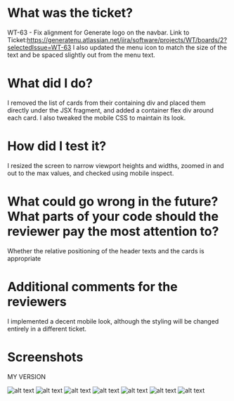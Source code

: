# What was the ticket?
WT-63 - Fix alignment for Generate logo on the navbar.
 Link to Ticket:https://generatenu.atlassian.net/jira/software/projects/WT/boards/2?selectedIssue=WT-63 
 I also updated the menu icon to match the size of the text and be spaced slightly out from the menu text.
 
 # What did I do?
 
 I removed the list of cards from their containing div and placed them directly under the JSX fragment, and added a container flex div around each card.
 I also tweaked the mobile CSS to maintain its look.
 
 # How did I test it?
 
 I resized the screen to narrow viewport heights and widths, zoomed in and out to the max values, and checked using mobile inspect.

 # What could go wrong in the future? What parts of your code should the reviewer pay the most attention to?

 Whether the relative positioning of the header texts and the cards is appropriate
 
 # Additional comments for the reviewers
 I implemented a decent mobile look, although the styling will be changed entirely in a different ticket.
 
 # Screenshots

 MY VERSION

 ![alt text](../public/images/PRImages/Screenshot%202023-04-12%20at%2010.44.30%20PM.png)
 ![alt text](../public/images/PRImages/Screenshot%202023-04-12%20at%2010.44.43%20PM.png)
 ![alt text](../public/images/PRImages/Screenshot%202023-04-12%20at%2010.45.02%20PM.png)
 ![alt text](../public/images/PRImages/Screenshot%202023-04-12%20at%2010.45.17%20PM.png)
 ![alt text](../public/images/PRImages/Screenshot%202023-04-12%20at%2010.45.33%20PM.png)
 ![alt text](../public/images/PRImages/Screenshot%202023-04-12%20at%2010.45.41%20PM.png)
 ![alt text](../public/images/PRImages/Screenshot%202023-04-12%20at%2010.46.05%20PM.png)
